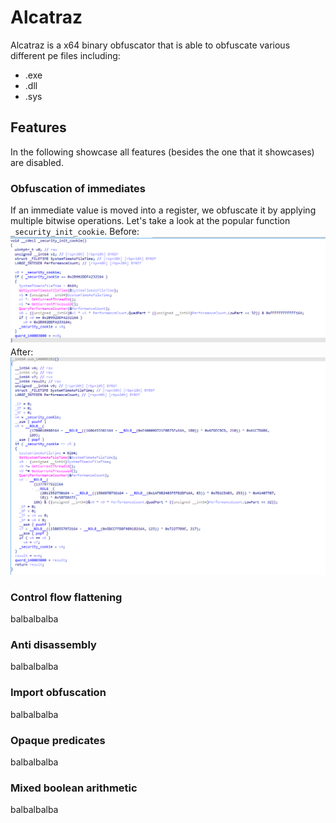 # Alcatraz
Alcatraz is a x64 binary obfuscator that is able to obfuscate various different pe files including: 
- .exe
- .dll
- .sys
## Features
In the following showcase all features (besides the one that it showcases) are disabled.
### Obfuscation of immediates
If an immediate value is moved into a register, we obfuscate it by applying multiple bitwise operations. Let's take a look at the popular function `_security_init_cookie`.
Before:
![imgbefore](images/const_before.PNG)
After:
![imgbefore](images/const_after.PNG)
### Control flow flattening
balbalbalba
### Anti disassembly
balbalbalba
### Import obfuscation
balbalbalba
### Opaque predicates
balbalbalba
### Mixed boolean arithmetic
balbalbalba
